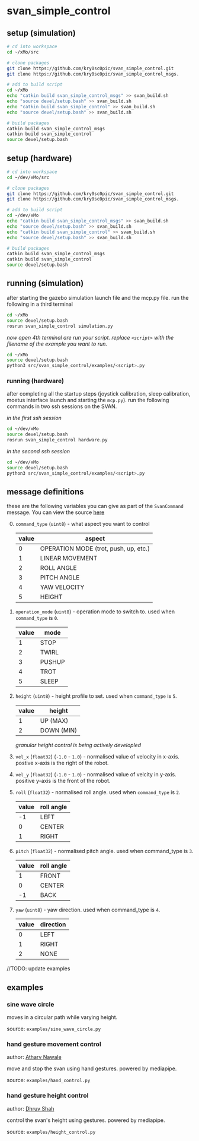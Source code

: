 # svan_simple_control

## setup (simulation)
```bash
# cd into workspace
cd ~/xMo/src

# clone packages
git clone https://github.com/kry0sc0pic/svan_simple_control.git
git clone https://github.com/kry0sc0pic/svan_simple_control_msgs.

# add to build script
cd ~/xMo
echo "catkin build svan_simple_control_msgs" >> svan_build.sh
echo "source devel/setup.bash" >> svan_build.sh
echo "catkin build svan_simple_control" >> svan_build.sh
echo "source devel/setup.bash" >> svan_build.sh

# build packages
catkin build svan_simple_control_msgs
catkin build svan_simple_control
source devel/setup.bash
```

## setup (hardware)
```bash
# cd into workspace
cd ~/dev/xMo/src

# clone packages
git clone https://github.com/kry0sc0pic/svan_simple_control.git
git clone https://github.com/kry0sc0pic/svan_simple_control_msgs.

# add to build script
cd ~/dev/xMo
echo "catkin build svan_simple_control_msgs" >> svan_build.sh
echo "source devel/setup.bash" >> svan_build.sh
echo "catkin build svan_simple_control" >> svan_build.sh
echo "source devel/setup.bash" >> svan_build.sh

# build packages
catkin build svan_simple_control_msgs
catkin build svan_simple_control
source devel/setup.bash
```

## running (simulation)
after starting the gazebo simulation launch file and the mcp.py file. run the following in a third terminal

```bash
cd ~/xMo
source devel/setup.bash
rosrun svan_simple_control simulation.py
```

_now open 4th terminal are run your script. replace `<script>` with the filename of the example you want to run._
```bash
cd ~/xMo
source devel/setup.bash
python3 src/svan_simple_control/examples/<script>.py
```

### running (hardware)
after completing all the startup steps (joystick calibration, sleep calibration, moetus interface launch and starting the `mcp.py`). run the following commands in two ssh sessions on the SVAN.

_in the first ssh session_
```bash
cd ~/dev/xMo
source devel/setup.bash
rosrun svan_simple_control hardware.py
```

_in the second ssh session_
```bash
cd ~/dev/xMo
source devel/setup.bash
python3 src/svan_simple_control/examples/<script>.py
``` 

## message definitions
these are the following variables you can give as part of the `SvanCommand` message. You can view the source [here](https://github.com/kry0sc0pic/svan_simple_control_msgs)

0. `command_type` (`uint8`) - what aspect you want to control

    | value | aspect |
    | ---- | --- |
    | 0 | OPERATION MODE (trot, push, up, etc.) |
    | 1 | LINEAR MOVEMENT |
    | 2 | ROLL ANGLE |
    | 3 | PITCH ANGLE | 
    | 4 | YAW VELOCITY |
    | 5 | HEIGHT |

1. `operation_mode` (`uint8`) - operation mode to switch to. used when `command_type` is `0`.

    | value | mode |
    | --- | --- |
    | 1 | STOP |
    | 2 | TWIRL |
    | 3 | PUSHUP |
    | 4 | TROT |
    | 5 | SLEEP |






2. `height` (`uint8`) - height profile to set. used when `command_type` is `5`.

    | value | height |
    | --- | --- |
    | 1 | UP (MAX) |
    | 2 | DOWN (MIN) |

    _granular height control is being actively developled_

3. `vel_x` (`float32`) (`-1.0` - `1.0`) - normalised value of velocity in x-axis. postive x-axis is the right of the robot.

4. `vel_y` (`float32`) (`-1.0` - `1.0`) - normalised value of velcity in y-axis. positive y-axis is the front of the robot.

5. `roll` (`float32`) - normalised roll angle. used when `command_type` is `2`.

    | value | roll angle |
    | --- | --- |
    | -1 | LEFT |
    | 0 | CENTER |
    | 1 | RIGHT |

6. `pitch` (`float32`) - normalised pitch angle. used when command_type is `3`.

    | value | roll angle |
    | --- | --- |
    | 1 | FRONT |
    | 0 | CENTER |
    | -1 | BACK |

7. `yaw` (`uint8`) - yaw direction. used when command_type is `4`.

    | value | direction |
    | --- | --- |
    | 0 | LEFT |
    | 1 | RIGHT |
    | 2 | NONE |


//TODO: update examples

## examples

### sine wave circle

moves in a circular path while varying height.

source: `examples/sine_wave_circle.py`

### hand gesture movement control

author: [Atharv Nawale]()

move and stop the svan using hand gestures. powered by mediapipe.

source: `examples/hand_control.py`

### hand gesture height control

author: [Dhruv Shah]()

control the svan's height using gestures. powered by mediapipe.

source: `examples/height_control.py`